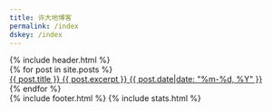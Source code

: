 ```yaml
---
title: 许大地博客
permalink: /index
dskey: /index
---
```

<html>
<head>
    <meta name="viewport" content="width=device-width, initial-scale=1"/>
    <title>{{ page.title }} - {{ site.name }}</title>
    <link rel="stylesheet" type="text/css" href="/weblog/assets/css/blog.css" />
    <meta name="theme-color" content="#151515"/>
    <link rel="shortcut icon" type="image/x-icon" href="{{ site.fav }}?">        
    <meta charset="utf-8"/>        
</head>

<body>
    <div class="content-wrap">
        {% include header.html %}
        <div class="content-main">
            <div class="post-list">
                {% for post in site.posts %}
                <a href="{{ post.url }}">
                    <div class="post-item">
                        <span class="post-title">{{ post.title }}</span>
                        <span class="post-excerpt">{{ post.excerpt }}</span>
                        <span class="post-date">{{ post.date|date: "%m-%d,&nbsp;%Y" }}</span>
                        <div class="post-divider"></div>
                    </div>
                </a>
                {% endfor %}
            </div>
        </div>
    </div>
    {% include footer.html %}
    {% include stats.html %}
</body>
</html>
